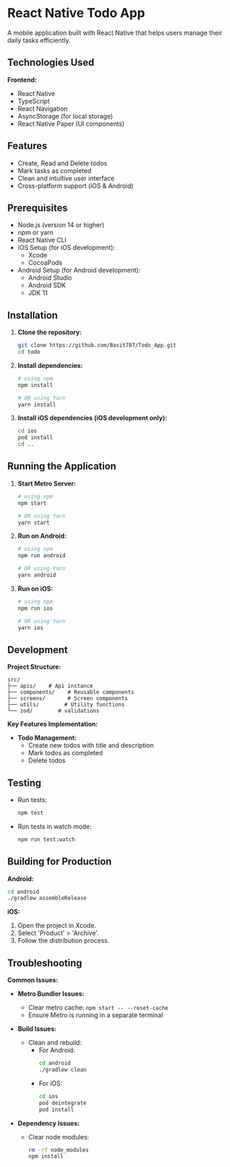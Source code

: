 # React Native Todo App

A mobile application built with React Native that helps users manage their daily tasks efficiently.

## Technologies Used

**Frontend:**

- React Native
- TypeScript
- React Navigation
- AsyncStorage (for local storage)
- React Native Paper (UI components)

## Features

- Create, Read and Delete todos
- Mark tasks as completed
- Clean and intuitive user interface
- Cross-platform support (iOS & Android)

## Prerequisites

- Node.js (version 14 or higher)
- npm or yarn
- React Native CLI
- iOS Setup (for iOS development):
  - Xcode
  - CocoaPods
- Android Setup (for Android development):
  - Android Studio
  - Android SDK
  - JDK 11

## Installation

1. **Clone the repository:**

   ```bash
   git clone https://github.com/Basit787/Todo_App.git
   cd todo
   ```

2. **Install dependencies:**

   ```bash
   # using npm
   npm install

   # OR using Yarn
   yarn install
   ```

3. **Install iOS dependencies (iOS development only):**

   ```bash
   cd ios
   pod install
   cd ..
   ```

## Running the Application

1. **Start Metro Server:**

   ```bash
   # using npm
   npm start

   # OR using Yarn
   yarn start
   ```

2. **Run on Android:**

   ```bash
   # using npm
   npm run android

   # OR using Yarn
   yarn android
   ```

3. **Run on iOS:**

   ```bash
   # using npm
   npm run ios

   # OR using Yarn
   yarn ios
   ```

## Development

**Project Structure:**

```
src/
├── apis/    # Api instance
├── components/    # Reusable components
├── screens/       # Screen components
├── utils/        # Utility functions
└── zod/        # validations
```

**Key Features Implementation:**

- **Todo Management:**
  - Create new todos with title and description
  - Mark todos as completed
  - Delete todos

## Testing

- Run tests:
  ```bash
  npm test
  ```
- Run tests in watch mode:
  ```bash
  npm run test:watch
  ```

## Building for Production

**Android:**

```bash
cd android
./gradlew assembleRelease
```

**iOS:**

1. Open the project in Xcode.
2. Select 'Product' > 'Archive'.
3. Follow the distribution process.

## Troubleshooting

**Common Issues:**

- **Metro Bundler Issues:**
  - Clear metro cache: `npm start -- --reset-cache`
  - Ensure Metro is running in a separate terminal

- **Build Issues:**
  - Clean and rebuild:
    - For Android:
      ```bash
      cd android
      ./gradlew clean
      ```
    - For iOS:
      ```bash
      cd ios
      pod deintegrate
      pod install
      ```

- **Dependency Issues:**
  - Clear node modules:
    ```bash
    rm -rf node_modules
    npm install
    ```

